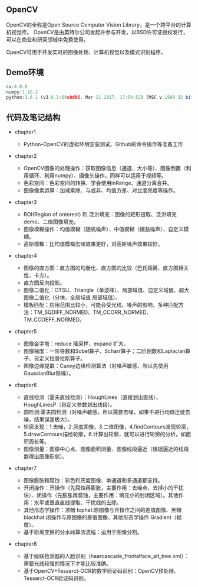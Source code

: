 
## OpenCV
OpenCV的全称是Open Source Computer Vision Library，是一个跨平台的计算机视觉库。
OpenCV是由英特尔公司发起并参与开发，以BSD许可证授权发行，可以在商业和研究领域中免费使用。

OpenCV可用于开发实时的图像处理、计算机视觉以及模式识别程序。

## Demo环境

```javascript
cv:4.0.0
numpy:1.16.2
python:3.6.1 (v3.6.1:69c0db5, Mar 21 2017, 17:54:52) [MSC v.1900 32 bit (Intel)]
```


## 代码及笔记结构

* chapter1
    *  Python-OpenCV的虚拟环境安装测试、Github的命令操作等准备工作
* chapter2
    *  OpenCV图像的处理操作：获取图像信息（通道、大小等）、图像倒置（利用循环、利用numpy）、摄像头操作，同样可以运用于视频等。
    *  色彩空间：色彩空间的转换、学会使用inRange、通道分离合并。
    *  图像像素运算：加减乘除、与或非、均值方差、对比度亮度等操作。
* chapter3
    *  ROI(Region of onterest) 和 泛洪填充：图像的矩形提取、泛洪填充demo、二值图像填充。
    *  图像模糊操作：均值模糊（随机噪声）、中值模糊（椒盐噪声）、自定义模糊。
    *  高斯模糊：比均值模糊去噪效果更好，对高斯噪声效果较好。
* chapter4
    *  图像的直方图：直方图的均衡化、直方图的比较（巴氏距离、直方图相关性、卡方）。
    *  直方图反向投影。
    *  图像二值化：OTSU、Triangle（单波峰）、局部域值、自定义域值、超大图像二值化（分块、全局域值 局部域值）。
    *  模板匹配：应用范围比较小，可能会受光线、噪声的影响，多种匹配方法：TM_SQDIFF_NORMED、TM_CCORR_NORMED、TM_CCOEFF_NORMED。
* chapter5
    *  图像金字塔：reduce 降采样、expand 扩大。
    *  图像梯度：一阶导数和Sobel算子、Scharr算子；二阶倒数和Laplacian算子、自定义拉普拉斯算子。
    *  图像边缘提取：Canny边缘检测算法（对噪声敏感，所以先使用GaussianBlur除噪）。
* chapter6
    *  直线检测（霍夫直线检测）：HoughLines（直接划出直线）、HoughLinesP（自定义参数划出线段）。
    *  圆检测:霍夫园检测（对噪声敏感，所以需要去噪，如果不进行均值迁徙去噪，结果误差极大）。
    *  轮廓发现：1.去噪，2.灰度图像，3.二值图像，4.findContours发现轮廓，5.drawContours描绘轮廓，6.计算出轮廓，就可以进行轮廓的分析，如面积周长等。
    *  图像测量：图像中心点、图像面积测量、图像线段逼近（根据逼近的线段数得出图像形状）。
* chapter7
    *  图像膨胀和腐蚀：彩色和灰度图像、单通道和多通道都支持。
    *  开闭操作：开操作（先腐蚀再膨胀，主要作用：去噪点，去掉小的干扰块）、闭操作（先膨胀再腐蚀，主要作用：填充小的封闭区域）。其他作用：水平或垂直直线提取、干扰线的去除。
    *  其他形态学操作：顶帽 tophat:原图像与开操作之间的差值图像、黑帽 blackhat:闭操作与原图像的差值图像、其他形态学操作 Gradient（梯度）。
    *  基于距离变换的分水岭算法流程：运用于图像分割。

* chapter8
    * 基于级联检测器的人脸识别（haarcascade_frontalface_alt_tree.xml）：需要光线较强的情况下才能比较准确。
    * 基于OpenCV+Tesserct-OCR的数字验证码识别：OpenCV预处理、Tesserct-OCR验证码识别。

